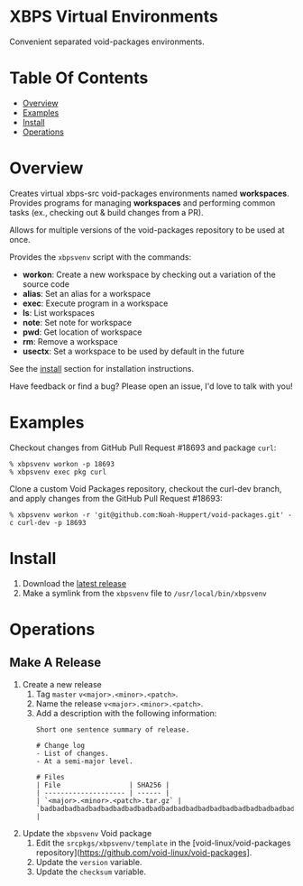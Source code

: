 # XBPS Virtual Environments
Convenient separated void-packages environments.

# Table Of Contents
- [Overview](#overview)
- [Examples](#examples)
- [Install](#install)
- [Operations](#operations)

# Overview
Creates virtual xbps-src void-packages environments named **workspaces**. 
Provides programs for managing **workspaces** and performing common tasks
(ex., checking out & build changes from a PR).

Allows for multiple versions of the void-packages repository to be used at once.

Provides the `xbpsvenv` script with the commands:

- **workon**: Create a new workspace by checking out a variation of the source code
- **alias**: Set an alias for a workspace
- **exec**: Execute program in a workspace
- **ls**: List workspaces
- **note**: Set note for workspace
- **pwd**: Get location of workspace
- **rm**: Remove a workspace
- **usectx**: Set a workspace to be used by default in the future

See the [install](#install) section for installation instructions.

Have feedback or find a bug? Please open an issue, I'd love to talk with you!

# Examples
Checkout changes from GitHub Pull Request #18693 and package `curl`:

```shell
% xbpsvenv workon -p 18693
% xbpsvenv exec pkg curl
```

Clone a custom Void Packages repository, checkout the curl-dev branch, and apply
changes from the GitHub Pull Request #18693:

```shell
% xbpsvenv workon -r 'git@github.com:Noah-Huppert/void-packages.git' -c curl-dev -p 18693
```

# Install
1. Download the [latest release](https://github.com/Noah-Huppert/xbpsvenv/releases)
2. Make a symlink from the `xbpsvenv` file to `/usr/local/bin/xbpsvenv`

# Operations
## Make A Release
1. Create a new release
   1. Tag `master` `v<major>.<minor>.<patch>`.
   2. Name the release `v<major>.<minor>.<patch>`.
   3. Add a description with the following information:
      ```
	  Short one sentence summary of release.
	  
	  # Change log
	  - List of changes.
	  - At a semi-major level.
	  
	  # Files
	  | File                 | SHA256 |
	  | -------------------- | ------ |
	  | `<major>.<minor>.<patch>.tar.gz` | `badbadbadbadbadbadbadbadbadbadbadbadbadbadbadbadbadbadbadbadbadb` |
	  ```
2. Update the `xbpsvenv` Void package
   1. Edit the `srcpkgs/xbpsvenv/template` in the 
	  [void-linux/void-packages repository](https://github.com/void-linux/void-packages].
   2. Update the `version` variable.
   3. Update the `checksum` variable.
